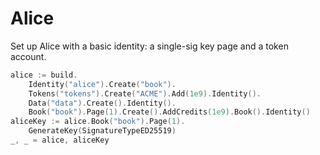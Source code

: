 # Alice

Set up Alice with a basic identity: a single-sig key page and a token account.

```go
alice := build.
	Identity("alice").Create("book").
	Tokens("tokens").Create("ACME").Add(1e9).Identity().
	Data("data").Create().Identity().
	Book("book").Page(1).Create().AddCredits(1e9).Book().Identity()
aliceKey := alice.Book("book").Page(1).
	GenerateKey(SignatureTypeED25519)
_, _ = alice, aliceKey
```
